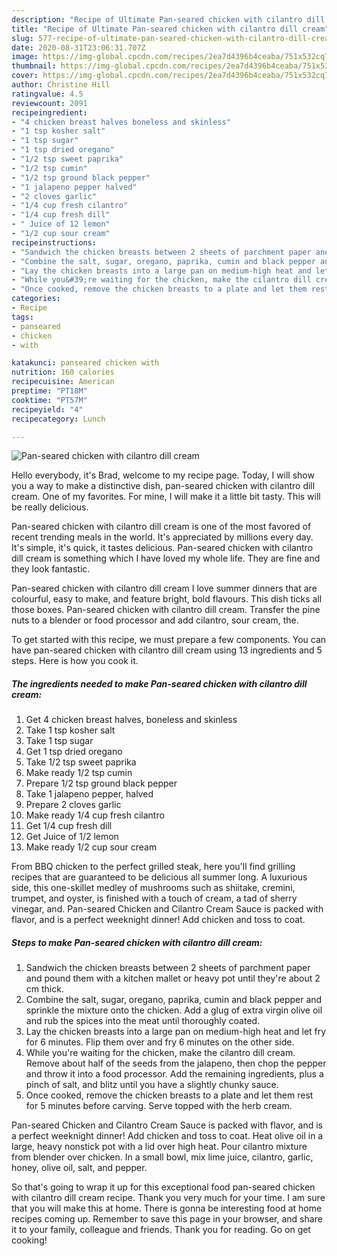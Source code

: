 ```yaml
---
description: "Recipe of Ultimate Pan-seared chicken with cilantro dill cream"
title: "Recipe of Ultimate Pan-seared chicken with cilantro dill cream"
slug: 577-recipe-of-ultimate-pan-seared-chicken-with-cilantro-dill-cream
date: 2020-08-31T23:06:31.707Z
image: https://img-global.cpcdn.com/recipes/2ea7d4396b4ceaba/751x532cq70/pan-seared-chicken-with-cilantro-dill-cream-recipe-main-photo.jpg
thumbnail: https://img-global.cpcdn.com/recipes/2ea7d4396b4ceaba/751x532cq70/pan-seared-chicken-with-cilantro-dill-cream-recipe-main-photo.jpg
cover: https://img-global.cpcdn.com/recipes/2ea7d4396b4ceaba/751x532cq70/pan-seared-chicken-with-cilantro-dill-cream-recipe-main-photo.jpg
author: Christine Hill
ratingvalue: 4.5
reviewcount: 2091
recipeingredient:
- "4 chicken breast halves boneless and skinless"
- "1 tsp kosher salt"
- "1 tsp sugar"
- "1 tsp dried oregano"
- "1/2 tsp sweet paprika"
- "1/2 tsp cumin"
- "1/2 tsp ground black pepper"
- "1 jalapeno pepper halved"
- "2 cloves garlic"
- "1/4 cup fresh cilantro"
- "1/4 cup fresh dill"
- " Juice of 12 lemon"
- "1/2 cup sour cream"
recipeinstructions:
- "Sandwich the chicken breasts between 2 sheets of parchment paper and pound them with a kitchen mallet or heavy pot until they&#39;re about 2 cm thick."
- "Combine the salt, sugar, oregano, paprika, cumin and black pepper and sprinkle the mixture onto the chicken. Add a glug of extra virgin olive oil and rub the spices into the meat until thoroughly coated."
- "Lay the chicken breasts into a large pan on medium-high heat and let fry for 6 minutes. Flip them over and fry 6 minutes on the other side."
- "While you&#39;re waiting for the chicken, make the cilantro dill cream. Remove about half of the seeds from the jalapeno, then chop the pepper and throw it into a food processor. Add the remaining ingredients, plus a pinch of salt, and blitz until you have a slightly chunky sauce."
- "Once cooked, remove the chicken breasts to a plate and let them rest for 5 minutes before carving. Serve topped with the herb cream."
categories:
- Recipe
tags:
- panseared
- chicken
- with

katakunci: panseared chicken with 
nutrition: 160 calories
recipecuisine: American
preptime: "PT18M"
cooktime: "PT57M"
recipeyield: "4"
recipecategory: Lunch

---
```



![Pan-seared chicken with cilantro dill cream](https://img-global.cpcdn.com/recipes/2ea7d4396b4ceaba/751x532cq70/pan-seared-chicken-with-cilantro-dill-cream-recipe-main-photo.jpg)

Hello everybody, it's Brad, welcome to my recipe page. Today, I will show you a way to make a distinctive dish, pan-seared chicken with cilantro dill cream. One of my favorites. For mine, I will make it a little bit tasty. This will be really delicious.

Pan-seared chicken with cilantro dill cream is one of the most favored of recent trending meals in the world. It's appreciated by millions every day. It's simple, it's quick, it tastes delicious. Pan-seared chicken with cilantro dill cream is something which I have loved my whole life. They are fine and they look fantastic.

Pan-seared chicken with cilantro dill cream I love summer dinners that are colourful, easy to make, and feature bright, bold flavours. This dish ticks all those boxes. Pan-seared chicken with cilantro dill cream. Transfer the pine nuts to a blender or food processor and add cilantro, sour cream, the.


To get started with this recipe, we must prepare a few components. You can have pan-seared chicken with cilantro dill cream using 13 ingredients and 5 steps. Here is how you cook it.

<!--inarticleads1-->

##### The ingredients needed to make Pan-seared chicken with cilantro dill cream:

1. Get 4 chicken breast halves, boneless and skinless
1. Take 1 tsp kosher salt
1. Take 1 tsp sugar
1. Get 1 tsp dried oregano
1. Take 1/2 tsp sweet paprika
1. Make ready 1/2 tsp cumin
1. Prepare 1/2 tsp ground black pepper
1. Take 1 jalapeno pepper, halved
1. Prepare 2 cloves garlic
1. Make ready 1/4 cup fresh cilantro
1. Get 1/4 cup fresh dill
1. Get  Juice of 1/2 lemon
1. Make ready 1/2 cup sour cream


From BBQ chicken to the perfect grilled steak, here you&#39;ll find grilling recipes that are guaranteed to be delicious all summer long. A luxurious side, this one-skillet medley of mushrooms such as shiitake, cremini, trumpet, and oyster, is finished with a touch of cream, a tad of sherry vinegar, and. Pan-seared Chicken and Cilantro Cream Sauce is packed with flavor, and is a perfect weeknight dinner! Add chicken and toss to coat. 

<!--inarticleads2-->

##### Steps to make Pan-seared chicken with cilantro dill cream:

1. Sandwich the chicken breasts between 2 sheets of parchment paper and pound them with a kitchen mallet or heavy pot until they&#39;re about 2 cm thick.
1. Combine the salt, sugar, oregano, paprika, cumin and black pepper and sprinkle the mixture onto the chicken. Add a glug of extra virgin olive oil and rub the spices into the meat until thoroughly coated.
1. Lay the chicken breasts into a large pan on medium-high heat and let fry for 6 minutes. Flip them over and fry 6 minutes on the other side.
1. While you&#39;re waiting for the chicken, make the cilantro dill cream. Remove about half of the seeds from the jalapeno, then chop the pepper and throw it into a food processor. Add the remaining ingredients, plus a pinch of salt, and blitz until you have a slightly chunky sauce.
1. Once cooked, remove the chicken breasts to a plate and let them rest for 5 minutes before carving. Serve topped with the herb cream.


Pan-seared Chicken and Cilantro Cream Sauce is packed with flavor, and is a perfect weeknight dinner! Add chicken and toss to coat. Heat olive oil in a large, heavy nonstick pot with a lid over high heat. Pour cilantro mixture from blender over chicken. In a small bowl, mix lime juice, cilantro, garlic, honey, olive oil, salt, and pepper. 

So that's going to wrap it up for this exceptional food pan-seared chicken with cilantro dill cream recipe. Thank you very much for your time. I am sure that you will make this at home. There is gonna be interesting food at home recipes coming up. Remember to save this page in your browser, and share it to your family, colleague and friends. Thank you for reading. Go on get cooking!

